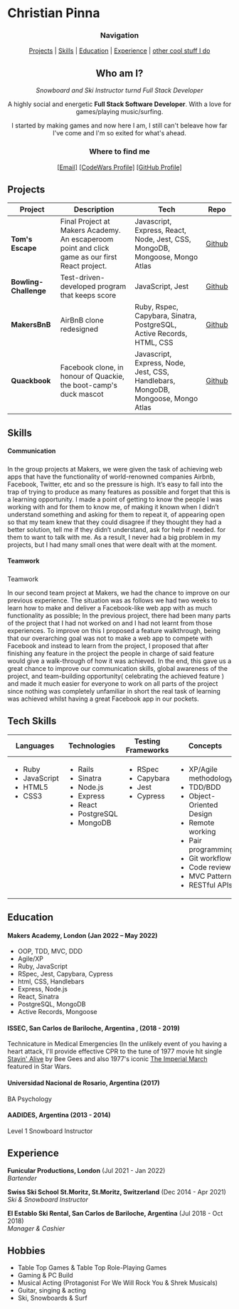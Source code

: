 # Christian Pinna

<div align="center">

### Navigation 

[Projects](#projects) |  [Skills](#skills) |
[Education](#education) |
[Experience](#experience) |
[other cool stuff I do](#hobbies)

## Who am I? 

*Snowboard and Ski Instructor turnd Full Stack Developer*

A highly social and energetic **Full Stack Software Developer**. With a love for games/playing music/surfing.

I started by making games and now here I am, I still can't beleave how far I've come and I'm so exited for what's ahead.

### Where to find me

[[Email]](mailto:christian.a.pinna@gmail.com)
[[CodeWars Profile]](https://www.codewars.com/users/ChristianPinna)
[[GitHub Profile]](https://github.com/ChrisPinna)

</div>


## Projects


| Project         | Description                                                                                         | Tech                                | Repo                                                                                                         |
| ----------------------- | ----------------------------------------------------------------------------------------------- | ----------------------------------- | ------------------------------------------------------------------------------------------------------------------------ |
| **Tom's Escape**      | Final Project at Makers Academy. An escaperoom point and click game as our first React project.                                 | Javascript, Express, React, Node, Jest, CSS, MongoDB, Mongoose, Mongo Atlas | [Github](https://github.com/ChrisPinna/toms-escape-game)            |
| **Bowling-Challenge**    | Test-driven-developed program that keeps score    | JavaScript, Jest            | [Github](https://github.com/ChrisPinna/bowling-challenge) |
| **MakersBnB**           | AirBnB clone redesigned       | Ruby, Rspec, Capybara, Sinatra, PostgreSQL, Active Records, HTML, CSS             | [Github](https://github.com/clovellbsc/Makersbnb)                                                                              |
| **Quackbook**      | Facebook clone, in honour of Quackie, the boot-camp's duck mascot | Javascript, Express, Node, Jest, CSS, Handlebars, MongoDB, Mongoose, Mongo Atlas               |  [Github](https://github.com/jonnyabrams/acebook-quack-overflow)


## Skills

#### Communication
##### 

In the group projects at Makers, we were given the task of achieving web apps that have the functionality of world-renowned companies Airbnb, Facebook, Twitter, etc and so the pressure is high.
It’s easy to fall into the trap of trying to produce as many features as possible and forget that this is a learning opportunity.
I made a point of getting to know the people I was working with and for them to know me, of making it known when I didn’t understand something and asking for them to repeat it, of appearing open so that my team knew that they could disagree if they thought they had a better solution, tell me if they didn’t understand, ask for help if needed. for them to want to talk with me.
As a result, I never had a big problem in my projects, but I had many small ones that were dealt with at the moment.

#### Teamwork
##### 

Teamwork 

In our second team project at Makers, we had the chance to improve on our previous experience. The situation was as follows we had two weeks to learn how to make and deliver a Facebook-like web app with as much functionality as possible; In the previous project, there had been many parts of the project that I had not worked on and I had not learnt from those experiences.
To improve on this I proposed a feature walkthrough, being that our overarching goal was not to make a web app to compete with Facebook and instead to learn from the project, I proposed that after finishing any feature in the project the people in charge of said feature would give a walk-through of how it was achieved.
In the end, this gave us a great chance to improve our communication skills, global awareness of the project, and team-building opportunity( celebrating the achieved feature ) and made it much easier for everyone to work on all parts of the project since nothing was completely unfamiliar in short the real task of learning was achieved whilst having a great Facebook app in our pockets.

## Tech Skills

<table>
  <thead>
    <tr>
      <th>Languages</th>
      <th>Technologies</th>
      <th>Testing Frameworks</th>
      <th>Concepts</th>
      <th>Tools</th>
    </tr>
  </thead>
  <tbody>
    <tr>
      <td style="vertical-align: top">
        <ul>
          <li>Ruby</li>
          <li>JavaScript</li>
          <li>HTML5</li>
          <li>CSS3</li>
        </ul>
      </td>
      <td style="vertical-align: top">
        <ul>
          <li>Rails</li>
          <li>Sinatra</li>
          <li>Node.js</li>
          <li>Express</li>
          <li>React</li>
          <li>PostgreSQL</li>
          <li>MongoDB</li>
        </ul>
      </td>
      <td style="vertical-align: top">
        <ul>
          <li>RSpec</li>
          <li>Capybara</li>
          <li>Jest</li>
          <li>Cypress</li>
        </ul>
      </td>
      <td style="vertical-align: top">
        <ul>
          <li>XP/Agile methodology</li>
          <li>TDD/BDD</li>
          <li>Object-Oriented Design</li>
          <li>Remote working</li>
          <li>Pair programming</li>
          <li>Git workflow</li>
          <li>Code review</li>
          <li>MVC Pattern</li>
          <li>RESTful APIs</li>
        </ul>
      </td>
      <td style="vertical-align: top">
        <ul>
          <li>VSCode</li>
          <li>Git</li>
          <li>Windows</li>
          <li>OSx</li>
        </ul>
      </td>
    </tr>
  </tbody>
</table>


## Education

#### Makers Academy, London (Jan 2022 – May 2022)

- OOP, TDD, MVC, DDD
- Agile/XP
- Ruby, JavaScript
- RSpec, Jest, Capybara, Cypress
- html, CSS, Handlebars
- Express, Node.js
- React, Sinatra
- PostgreSQL, MongoDB
- Active Records, Mongoose


#### ISSEC, San Carlos  de Bariloche, Argentina , (2018 - 2019)

Technicature in Medical Emergencies (In the unlikely event of you having a heart attack, I'll provide effective CPR to the tune of 1977 movie hit single [Stayin' Alive](https://www.bbc.co.uk/news/health-15552957) by Bee Gees and also 1977's iconic [The Imperial March](https://twitter.com/american_heart/status/992421900205936640) featured in Star Wars.

#### Universidad Nacional de Rosario, Argentina (2017)

BA Psychology 

#### AADIDES, Argentina (2013 - 2014)

Level 1 Snowboard Instructor

## Experience

**Funicular Productions, London** (Jul 2021 - Jan 2022)    
*Bartender*  

**Swiss Ski School St.Moritz, St.Moritz, Switzerland** (Dec 2014 - Apr 2021)    
*Ski & Snowboard Instructor*  

**El Establo Ski Rental, San Carlos de Bariloche, Argentina** (Jul 2018 - Oct 2018)    
*Manager & Cashier*  

## Hobbies

- Table Top Games & Table Top Role-Playing Games
- Gaming & PC Build
- Musical Acting (Protagonist For We Will Rock You & Shrek Musicals)
- Guitar, singing & acting
- Ski, Snowboards & Surf
